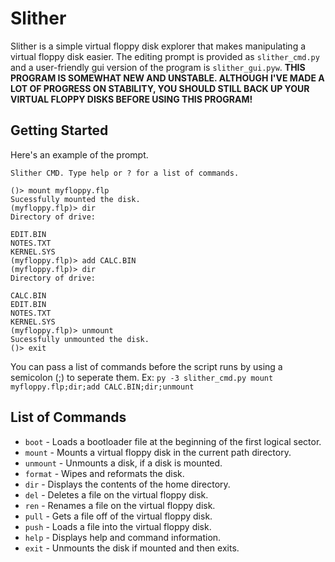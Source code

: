 # Slither
Slither is a simple virtual floppy disk explorer that makes manipulating a virtual floppy disk easier. The editing prompt is provided as `slither_cmd.py` and a user-friendly gui version of the program is `slither_gui.pyw`. **THIS PROGRAM IS SOMEWHAT NEW AND UNSTABLE. ALTHOUGH I'VE MADE A LOT OF PROGRESS ON STABILITY, YOU SHOULD STILL BACK UP YOUR VIRTUAL FLOPPY DISKS BEFORE USING THIS PROGRAM!**

## Getting Started
Here's an example of the prompt.

```
Slither CMD. Type help or ? for a list of commands.

()> mount myfloppy.flp
Sucessfully mounted the disk.
(myfloppy.flp)> dir
Directory of drive:

EDIT.BIN
NOTES.TXT
KERNEL.SYS
(myfloppy.flp)> add CALC.BIN
(myfloppy.flp)> dir
Directory of drive:

CALC.BIN
EDIT.BIN
NOTES.TXT
KERNEL.SYS
(myfloppy.flp)> unmount
Sucessfully unmounted the disk.
()> exit
```

You can pass a list of commands before the script runs by using a semicolon (;) to seperate them. Ex: `py -3 slither_cmd.py mount myfloppy.flp;dir;add CALC.BIN;dir;unmount`

## List of Commands
* `boot` - Loads a bootloader file at the beginning of the first logical sector.
* `mount` - Mounts a virtual floppy disk in the current path directory.
* `unmount` - Unmounts a disk, if a disk is mounted.
* `format` - Wipes and reformats the disk.
* `dir` - Displays the contents of the home directory.
* `del` - Deletes a file on the virtual floppy disk.
* `ren` - Renames a file on the virtual floppy disk.
* `pull` - Gets a file off of the virtual floppy disk.
* `push` - Loads a file into the virtual floppy disk.
* `help` - Displays help and command information.
* `exit` - Unmounts the disk if mounted and then exits.
